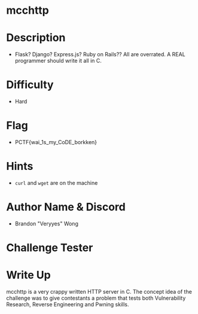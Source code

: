 # mcchttp

# Description
- Flask? Django? Express.js? Ruby on Rails?? All are overrated. A REAL programmer should write it all in C.

# Difficulty
- Hard

# Flag
- PCTF{wai_1s_my_CoDE_borkken}

# Hints
- `curl` and `wget` are on the machine

# Author Name & Discord
- Brandon "Veryyes" Wong

# Challenge Tester

# Write Up

mcchttp is a very crappy written HTTP server in C. The concept idea of the challenge was to give contestants a problem that tests both Vulnerability Research, Reverse Engineering and Pwning skills.


<!-- Not sure if tester should do the write up or the creator -->

<!-- ## Finding the Overflow

Since the problem claims the binary is an HTTP server and you can connect to `/` with a browser, clearly it talks HTTP on an exposed socket. And because it is a PWN challenge, we can rule out common web based attacks like a directory traversal or XSS.

With attacking network protocols we want to start taking apart the components within the protocol. an HTTP Request is comprised of:

**Request Line**
Space `0x20` delimited string ending in `\r\n` consisting of the following:

- HTTP Method String
- URI String
- HTTP Version String

**Headers**
An optional part of the protocol. Each header field is a key value seperated by a colon `:` followed by a space `0x20` and ends in a `\r\n`, like such:

```
Host: localhost
Server: Apache Webserver
```
This entire section is ended with another `\r\n` -->